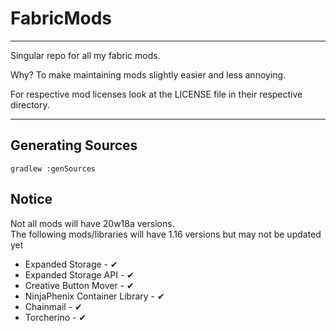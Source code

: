 <h1>FabricMods</h1>
<hr>
<p>Singular repo for all my fabric mods.</p>
<p>Why? To make maintaining mods slightly easier and less annoying.</p>
<p>For respective mod licenses look at the LICENSE file in their respective directory.</p>
<hr>
<h2>Generating Sources</h2>
<code>gradlew :genSources</code>
<h2>Notice</h2>
Not all mods will have 20w18a versions.
<br>The following mods/libraries will have 1.16 versions but may not be updated yet
<ul>
<li>Expanded Storage - ✔</li>
<li>Expanded Storage API - ✔</li>
<li>Creative Button Mover - ✔</li>
<li>NinjaPhenix Container Library - ✔</li>
<li>Chainmail - ✔</li>
<li>Torcherino - ✔</li>
</ul>